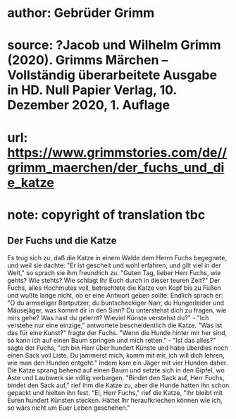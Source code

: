 # author: Gebrüder Grimm
# source: ?Jacob und Wilhelm Grimm (2020). Grimms Märchen – Vollständig überarbeitete Ausgabe in HD. Null Papier Verlag, 10. Dezember 2020, 1. Auflage
# url: https://www.grimmstories.com/de//grimm_maerchen/der_fuchs_und_die_katze
# note: copyright of translation tbc

## Der Fuchs und die Katze 

Es trug sich zu, daß die Katze in einem Walde dem Herrn Fuchs begegnete,
und weil sie dachte: "Er ist gescheit und wohl erfahren, und gilt viel
in der Welt," so sprach sie ihm freundlich zu. "Guten Tag, lieber Herr
Fuchs, wie gehts? Wie stehts? Wie schlagt Ihr Euch durch in dieser
teuren Zeit?" Der Fuchs, alles Hochmutes voll, betrachtete die Katze
von Kopf bis zu Füßen und wußte lange nicht, ob er eine Antwort geben
sollte. Endlich sprach er: "O du armseliger Bartputzer, du
buntscheckiger Narr, du Hungerleider und Mäusejäger, was kommt dir in
den Sinn? Du unterstehst dich zu fragen, wie mirs gehe? Was hast du
gelernt? Wieviel Künste verstehst du?" - "Ich verstehe nur eine
einzige," antwortete bescheidentlich die Katze. "Was ist das für eine
Kunst?" fragte der Fuchs. "Wenn die Hunde hinter mir her sind, so kann
ich auf einen Baum springen und mich retten." - "Ist das alles?"
sagte der Fuchs, "ich bin Herr über hundert Künste und habe überdies
noch einen Sack voll Liste. Du jammerst mich, komm mit mir, ich will
dich lehren, wie man den Hunden entgeht." Indem kam ein Jäger mit vier
Hunden daher. Die Katze sprang behend auf einen Baum und setzte sich in
den Gipfel, wo Äste und Laubwerk sie völlig verbargen. "Bindet den Sack
auf, Herr Fuchs, bindet den Sack auf," rief ihm die Katze zu, aber die
Hunde hatten ihn schon gepackt und hielten ihn fest. "Ei, Herr Fuchs,"
rief die Katze, "Ihr bleibt mit Euren hundert Künsten stecken. Hättet
Ihr heraufkriechen können wie ich, so wärs nicht um Euer Leben
geschehen."
